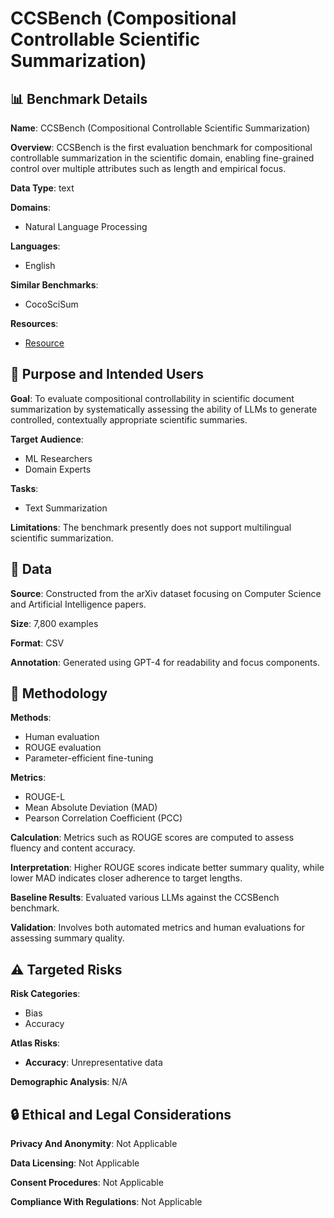 # CCSBench (Compositional Controllable Scientific Summarization)

## 📊 Benchmark Details

**Name**: CCSBench (Compositional Controllable Scientific Summarization)

**Overview**: CCSBench is the first evaluation benchmark for compositional controllable summarization in the scientific domain, enabling fine-grained control over multiple attributes such as length and empirical focus.

**Data Type**: text

**Domains**:
- Natural Language Processing

**Languages**:
- English

**Similar Benchmarks**:
- CocoSciSum

**Resources**:
- [Resource](https://huggingface.co/datasets/dyxohjl666/CCSBench)

## 🎯 Purpose and Intended Users

**Goal**: To evaluate compositional controllability in scientific document summarization by systematically assessing the ability of LLMs to generate controlled, contextually appropriate scientific summaries.

**Target Audience**:
- ML Researchers
- Domain Experts

**Tasks**:
- Text Summarization

**Limitations**: The benchmark presently does not support multilingual scientific summarization.

## 💾 Data

**Source**: Constructed from the arXiv dataset focusing on Computer Science and Artificial Intelligence papers.

**Size**: 7,800 examples

**Format**: CSV

**Annotation**: Generated using GPT-4 for readability and focus components.

## 🔬 Methodology

**Methods**:
- Human evaluation
- ROUGE evaluation
- Parameter-efficient fine-tuning

**Metrics**:
- ROUGE-L
- Mean Absolute Deviation (MAD)
- Pearson Correlation Coefficient (PCC)

**Calculation**: Metrics such as ROUGE scores are computed to assess fluency and content accuracy.

**Interpretation**: Higher ROUGE scores indicate better summary quality, while lower MAD indicates closer adherence to target lengths.

**Baseline Results**: Evaluated various LLMs against the CCSBench benchmark.

**Validation**: Involves both automated metrics and human evaluations for assessing summary quality.

## ⚠️ Targeted Risks

**Risk Categories**:
- Bias
- Accuracy

**Atlas Risks**:
- **Accuracy**: Unrepresentative data

**Demographic Analysis**: N/A

## 🔒 Ethical and Legal Considerations

**Privacy And Anonymity**: Not Applicable

**Data Licensing**: Not Applicable

**Consent Procedures**: Not Applicable

**Compliance With Regulations**: Not Applicable
